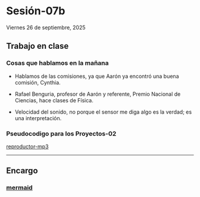 # Sesión-07b

Viernes 26 de septiembre, 2025

## Trabajo en clase

### Cosas que hablamos en la mañana

- Hablamos de las comisiones, ya que Aarón ya encontró una buena comisión, Cynthia.

- Rafael Benguria, profesor de Aarón y referente, Premio Nacional de Ciencias, hace clases de Física.

- Velocidad del sonido, no porque el sensor me diga algo es la verdad; es una interpretación.

### Pseudocodigo para los Proyectos-02

[reproductor-mp3](https://afel.cl/products/modulo-reproductor-mp3-dfplayer-mini)

---

## Encargo

### [mermaid](https://mermaid.js.org/intro/getting-started.html)
